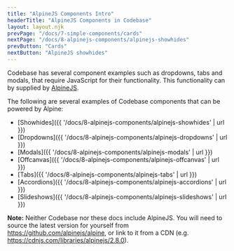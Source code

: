 ```yaml
---
title: "AlpineJS Components Intro"
headerTitle: "AlpineJS Components in Codebase"
layout: layout.njk
prevPage: "/docs/7-simple-components/cards"
nextPage: "/docs/8-alpinejs-components/alpinejs-showhides"
prevButton: "Cards"
nextButton: "AlpineJS showhides"
---
```


<p class="t-lg t-thin">Codebase has several component examples such as dropdowns, tabs and modals, that require JavaScript for their functionality. This functionality can by supplied by <a href="https://github.com/alpinejs/alpine">AlpineJS</a>.</p>

The following are several examples of Codebase components that can be powered by Alpine:

* [Showhides]({{ '/docs/8-alpinejs-components/alpinejs-showhides' | url }})
* [Dropdowns]({{ '/docs/8-alpinejs-components/alpinejs-dropdowns' | url }})
* [Modals]({{ '/docs/8-alpinejs-components/alpinejs-modals' | url }})
* [Offcanvas]({{ '/docs/8-alpinejs-components/alpinejs-offcanvas' | url }})
* [Tabs]({{ '/docs/8-alpinejs-components/alpinejs-tabs' | url }})
* [Accordions]({{ '/docs/8-alpinejs-components/alpinejs-accordions' | url }})
* [Slideshows]({{ '/docs/8-alpinejs-components/alpinejs-slideshows' | url }})

<div class="mb-3 panel-responsive bl-heavy b-color-primary bg-color-primary-alt">
<strong>Note:</strong> Neither Codebase nor these docs include AlpineJS. You will need to source the latest version for yourself from <a href="https://github.com/alpinejs/alpine">https://github.com/alpinejs/alpine</a>, or link to it from a CDN (e.g. <a href="https://cdnjs.com/libraries/alpinejs/2.8.0">https://cdnjs.com/libraries/alpinejs/2.8.0</a>).
</div>
